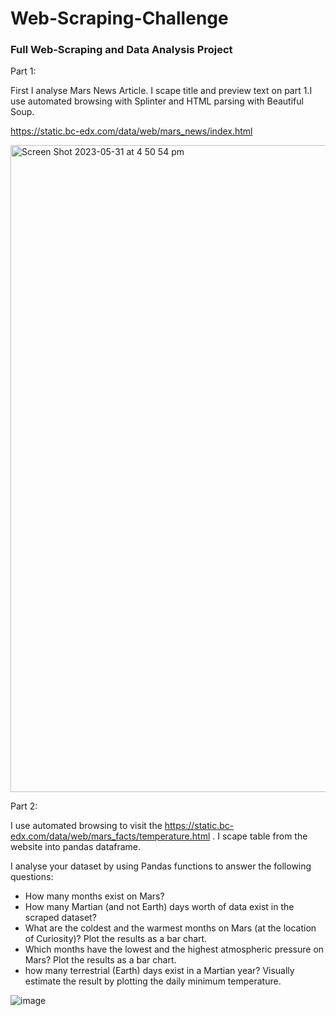 # Web-Scraping-Challenge
### Full Web-Scraping and Data Analysis Project
Part 1: 

First I analyse Mars News Article. I scape title and preview text on part 1.I use automated browsing with Splinter and HTML parsing with Beautiful Soup.

https://static.bc-edx.com/data/web/mars_news/index.html


<img width="1035" alt="Screen Shot 2023-05-31 at 4 50 54 pm" src="https://github.com/gulcan7414/web-scraping-challenge/assets/123443605/5973a8b5-1dbf-4655-adc6-2b8d4ef89ef5">

Part 2:

I use automated browsing to visit the https://static.bc-edx.com/data/web/mars_facts/temperature.html . I scape table from the website into pandas dataframe.

I analyse your dataset by using Pandas functions to answer the following questions:
* How many months exist on Mars?
* How many Martian (and not Earth) days worth of data exist in the scraped dataset?
* What are the coldest and the warmest months on Mars (at the location of Curiosity)? Plot the results as a bar chart.
* Which months have the lowest and the highest atmospheric pressure on Mars? Plot the results as a bar chart.
* how many terrestrial (Earth) days exist in a Martian year? Visually estimate the result by plotting the daily minimum temperature.

![image](https://github.com/gulcan7414/web-scraping-challenge/assets/123443605/e84a0020-ef47-418d-b78e-05d167bb6fec)



